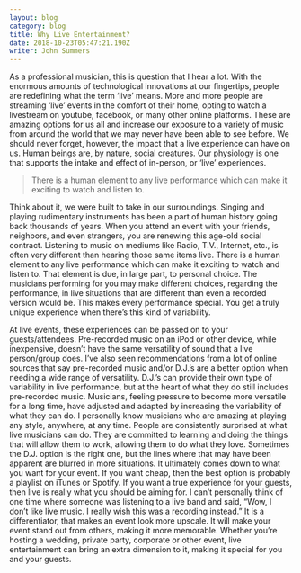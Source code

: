 ```yaml
---
layout: blog
category: blog
title: Why Live Entertainment?
date: 2018-10-23T05:47:21.190Z
writer: John Summers
---
```

As a professional musician, this is question that I hear a lot.  With the enormous amounts of technological innovations at our fingertips, people are redefining what the term ‘live’ means.  More and more people are streaming ‘live’ events in the comfort of their home, opting to watch a livestream on youtube, facebook, or many other online platforms.  These are amazing options for us all and increase our exposure to a variety of music from around the world that we may never have been able to see before.  We should never forget, however, the impact that a live experience can have on us.  Human beings are, by nature, social creatures.  Our physiology is one that supports the intake and effect of in-person, or ‘live’ experiences.

> There is a human element to any live performance which can make it exciting to watch and listen to.

Think about it, we were built to take in our surroundings.  Singing and playing rudimentary instruments has been a part of human history going back thousands of years.  When you attend an event with your friends, neighbors, and even strangers, you are renewing this age-old social contract.  Listening to music on mediums like Radio, T.V., Internet, etc., is often very different than hearing those same items live.  There is a human element to any live performance which can make it exciting to watch and listen to.  That element is due, in large part, to personal choice.  The musicians performing for you may make different choices, regarding the performance, in live situations that are different than even a recorded version would be.  This makes every performance special.  You get a truly unique experience when there’s this kind of variability.

	
At live events, these experiences can be passed on to your guests/attendees.  Pre-recorded music on an iPod or other device, while inexpensive, doesn’t have the same versatility of sound that a live person/group does.  I’ve also seen recommendations from a lot of online sources that say pre-recorded music and/or D.J.’s are a better option when needing a wide range of versatility.  D.J.’s can provide their own type of variability in live performance, but at the heart of what they do still includes pre-recorded music.  Musicians, feeling pressure to become more versatile for a long time, have adjusted and adapted by increasing the variability of what they can do.  I personally know musicians who are amazing at playing any style, anywhere, at any time.  People are consistently surprised at what live musicians can do.  They are committed to learning and doing the things that will allow them to work, allowing them to do what they love.  Sometimes the D.J. option is the right one, but the lines where that may have been apparent are blurred in more situations.  It ultimately comes down to what you want for your event.  If you want cheap, then the best option is probably a playlist on iTunes or Spotify.  If you want a true experience for your guests, then live is really what you should be aiming for.  I can’t personally think of one time where someone was listening to a live band and said, “Wow, I don’t like live music.  I really wish this was a recording instead.” It is a differentiator, that makes an event look more upscale.  It will make your event stand out from others, making it more memorable.  Whether you’re hosting a wedding, private party, corporate or other event, live entertainment can bring an extra dimension to it, making it special for you and your guests.
